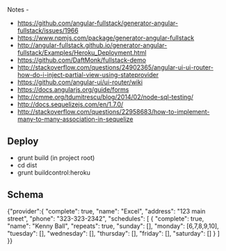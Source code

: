 ##
Notes - 
* https://github.com/angular-fullstack/generator-angular-fullstack/issues/1966
* https://www.npmjs.com/package/generator-angular-fullstack
* http://angular-fullstack.github.io/generator-angular-fullstack/Examples/Heroku_Deployment.html
* https://github.com/DaftMonk/fullstack-demo
* http://stackoverflow.com/questions/24902365/angular-ui-ui-router-how-do-i-inject-partial-view-using-stateprovider
* https://github.com/angular-ui/ui-router/wiki
* https://docs.angularjs.org/guide/forms
* http://cmme.org/tdumitrescu/blog/2014/02/node-sql-testing/
* http://docs.sequelizejs.com/en/1.7.0/
* http://stackoverflow.com/questions/22958683/how-to-implement-many-to-many-association-in-sequelize

## Deploy
* grunt build (in project root)
* cd dist
* grunt buildcontrol:heroku

## Schema
{"provider":{
    "complete": true,
    "name": "Excel",
    "address": "123 main street",
    "phone": "323-323-2342",
    "schedules": [
      {
        "complete": true,
        "name": "Kenny Ball",
        "repeats": true,
        "sunday": [],
        "monday": [6,7,8,9,10],
        "tuesday": [],
        "wednesday": [],
        "thursday": [],
        "friday": [],
        "saturday": []
      }
    ]
}}